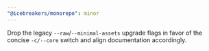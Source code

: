 ```yaml
---
"@icebreakers/monorepo": minor
---
```


Drop the legacy `--raw`/`--minimal-assets` upgrade flags in favor of the concise `-c/--core` switch and align documentation accordingly.
